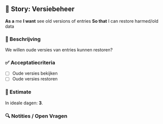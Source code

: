 ## 🧩 Story: Versiebeheer

**As a** me
**I want** see old versions of entries
**So that** I can restore harmed/old data

### 📝 Beschrijving

We willen oude versies van entries kunnen restoren?

### ✅ Acceptatiecriteria

* [ ] Oude versies bekijken
* [ ] Oude versies restoren

### 🧮 Estimate
In ideale dagen: **3**.

### 🔍 Notities / Open Vragen
